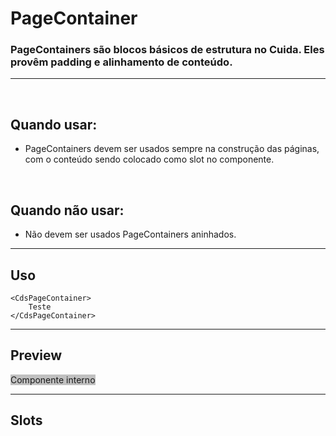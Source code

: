 # PageContainer

### PageContainers são blocos básicos de estrutura no Cuida. Eles provêm padding e alinhamento de conteúdo.
---
<br />

## Quando usar:
- PageContainers devem ser usados sempre na construção das páginas, com o conteúdo sendo colocado como slot no componente.

<br />

## Quando não usar:
- Não devem ser usados PageContainers aninhados.

---

## Uso

```vue
<CdsPageContainer>
	Teste
</CdsPageContainer>
```

---

## Preview

<PreviewContainer>
	<div class="d-flex justify-content-center">
		<CdsPageContainer
			style="background: silver"
		>
			Componente interno
		</CdsPageContainer>
	</div>
</PreviewContainer>

---

## Slots

<APITable
	name="PageContainer"
	section="slots"
/>

<script setup>
import CdsPageContainer from '@/components/PageContainer.vue';
</script>
